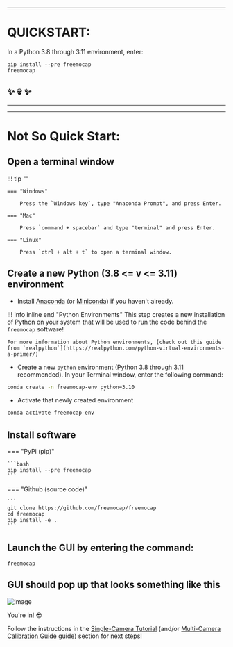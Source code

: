 ___
# QUICKSTART:
In a Python 3.8 through 3.11 environment, enter: 
```
pip install --pre freemocap   
freemocap
```
## :sparkles: :skull: :sparkles:

___
___
# Not So Quick Start:

## Open a terminal window
!!! tip ""

    === "Windows"
    
        Press the `Windows key`, type "Anaconda Prompt", and press Enter.
    
    === "Mac"
    
        Press `command + spacebar` and type "terminal" and press Enter. 
    
    === "Linux"
    
        Press `ctrl + alt + t` to open a terminal window.
    

## Create a new Python (3.8 <= v <= 3.11) environment 
- Install [Anaconda](https://www.anaconda.com/download) (or [Miniconda](https://docs.conda.io/en/latest/miniconda.html)) if you haven't already.

!!! info inline end "Python Environments" 
    This step creates a new installation of Python on your system that will be used to run the code behind the `freemocap` software!

    For more information about Python environments, [check out this guide from `realpython`](https://realpython.com/python-virtual-environments-a-primer/)
    


- Create a new `python` environment (Python 3.8 through 3.11 recommended). In your Terminal window, enter the following command: 
```bash
conda create -n freemocap-env python=3.10
```

- Activate that newly created environment
```bash
conda activate freemocap-env
```


## Install software

=== "PyPi (pip)"

    ```bash
    pip install --pre freemocap
    ```

=== "Github (source code)" 

    ```
    git clone https://github.com/freemocap/freemocap
    cd freemocap
    pip install -e .    
    ```

## Launch the GUI by entering the command:
```
freemocap
```

## GUI should pop up that looks something like this
![image](https://user-images.githubusercontent.com/15314521/239695690-90ef7e7b-48f3-4f46-8d4a-5b5bcc3254b3.png)


You're in! :sunglasses:

Follow the instructions in the [Single-Camera Tutorial](/getting_started/single_camera_recording/) (and/or [Multi-Camera Calibration Guide](/getting_started/multi_camera_calibration/) guide) section for next steps!

